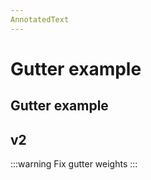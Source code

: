 ```yaml
---
AnnotatedText
---
```


# Gutter example

<script setup>
//
import {
  AnnotatedText, 
  AnnotatedTextV2,
  Debugger,
  UserActionState,
} from "@ghentcdh/vue-component-annotated-text";
import { lines, annotationsWithGutters } from "@demo";

</script>

## Gutter example

<ClientOnly>
<AnnotatedText
    key="text"
    :component-id="'1'" 
    :annotations="annotationsWithGutters"
    :lines="lines"
/>

## v2

:::warning
Fix gutter weights
:::

<AnnotatedTextV2
key="text"
:component-id="'1'"
:annotations="annotationsWithGutters"
:textLines="lines"
/>
</ClientOnly>
